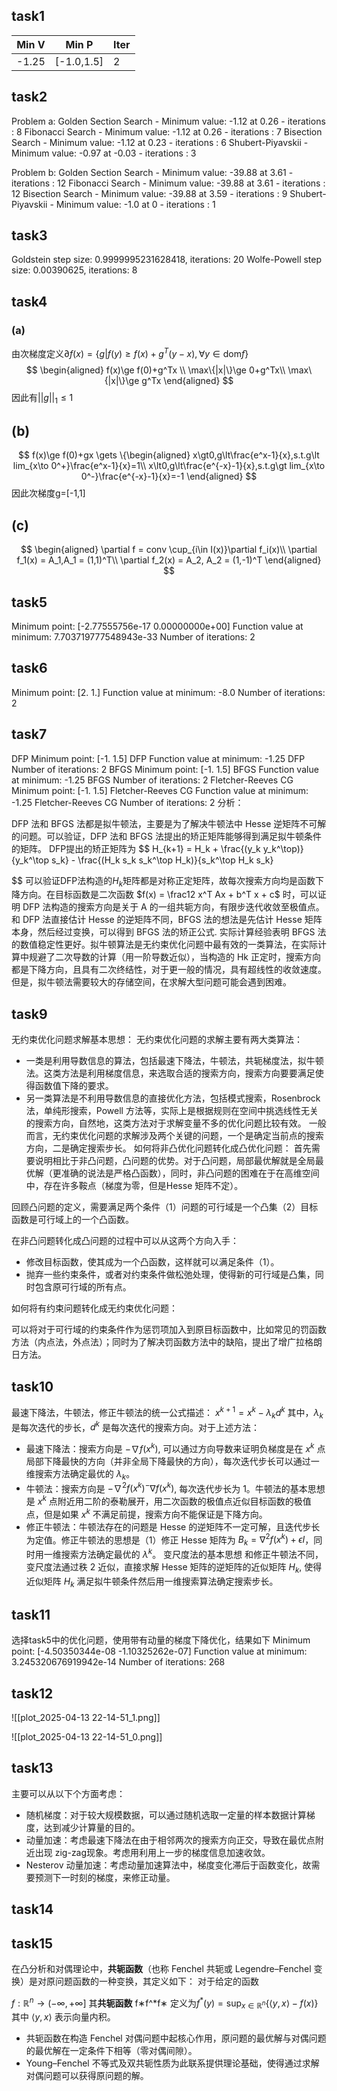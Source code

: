 ## task1

| Min V | Min P      | Iter |
| ----- | ---------- | ---- |
| -1.25 | [-1.0,1.5] | 2    |
## task2
Problem a:
Golden Section Search - Minimum value: -1.12 at 0.26 - iterations : 8
Fibonacci Search - Minimum value: -1.12 at 0.26 - iterations : 7
Bisection Search - Minimum value: -1.12 at 0.23 - iterations : 6
Shubert-Piyavskii - Minimum value: -0.97 at -0.03 - iterations : 3

Problem b:
Golden Section Search - Minimum value: -39.88 at 3.61 - iterations : 12
Fibonacci Search - Minimum value: -39.88 at 3.61 - iterations : 12
Bisection Search - Minimum value: -39.88 at 3.59 - iterations : 9
Shubert-Piyavskii - Minimum value: -1.0 at 0 - iterations : 1

## task3
Goldstein step size: 0.9999995231628418, iterations: 20
Wolfe-Powell step size: 0.00390625, iterations: 8

## task4
### (a)
由次梯度定义$\partial f(x)= \{g|f(y)\ge f(x)+g^T(y-x),\forall y\in\text{dom} f \}$
$$
\begin{aligned}
f(x)\ge f(0)+g^Tx \\
\max\{|x|\}\ge 0+g^Tx\\
\max\{|x|\}\ge g^Tx
\end{aligned}
$$
因此有$||g||_1\le1$
## (b)
$$
	f(x)\ge f(0)+gx \gets \{\begin{aligned}
	x\gt0,g\lt\frac{e^x-1}{x},s.t.g\lt lim_{x\to 0^+}\frac{e^x-1}{x}=1\\
	x\lt0,g\lt\frac{e^{-x}-1}{x},s.t.g\gt lim_{x\to 0^-}\frac{e^{-x}-1}{x}=-1
	\end{aligned}
$$
因此次梯度g=[-1,1]
## (c)
$$
\begin{aligned}
\partial f = conv \cup_{i\in I(x)}\partial f_i(x)\\
\partial f_1(x) = A_1,A_1 = (1,1)^T\\
\partial f_2(x) = A_2, A_2 = (1,-1)^T
\end{aligned}
$$
## task5
Minimum point: [-2.77555756e-17  0.00000000e+00]
Function value at minimum: 7.703719777548943e-33
Number of iterations: 2

## task6
Minimum point: [2. 1.]
Function value at minimum: -8.0
Number of iterations: 2

## task7
DFP Minimum point: [-1.   1.5]
DFP Function value at minimum: -1.25
DFP Number of iterations: 2
BFGS Minimum point: [-1.   1.5]
BFGS Function value at minimum: -1.25
BFGS Number of iterations: 2
Fletcher-Reeves CG Minimum point: [-1.   1.5]
Fletcher-Reeves CG Function value at minimum: -1.25
Fletcher-Reeves CG Number of iterations: 2
分析：

DFP 法和 BFGS 法都是拟牛顿法，主要是为了解决牛顿法中 Hesse 逆矩阵不可解的问题。可以验证，DFP 法和 BFGS 法提出的矫正矩阵能够得到满足拟牛顿条件的矩阵。
DFP提出的矫正矩阵为
$$ H_{k+1} = H_k + \frac{(y_k y_k^\top)}{y_k^\top s_k} - \frac{(H_k s_k s_k^\top H_k)}{s_k^\top H_k s_k}

$$
可以验证DFP法构造的$H_k$矩阵都是对称正定矩阵，故每次搜索方向均是函数下降方向。在目标函数是二次函数 $f(x) = \frac12 x^T Ax + b^T x + c$ 时，可以证明 DFP 法构造的搜索方向是关于 A 的一组共轭方向，有限步迭代收敛至极值点。
和 DFP 法直接估计 Hesse 的逆矩阵不同，BFGS 法的想法是先估计 Hesse 矩阵本身，然后经过变换，可以得到 BFGS 法的矫正公式.
实际计算经验表明 BFGS 法的数值稳定性更好。拟牛顿算法是无约束优化问题中最有效的一类算法，在实际计算中规避了二次导数的计算（用一阶导数近似），当构造的 Hk 正定时，搜索方向都是下降方向，且具有二次终结性，对于更一般的情况，具有超线性的收敛速度。但是，拟牛顿法需要较大的存储空间，在求解大型问题可能会遇到困难。

## task9
无约束优化问题求解基本思想：
无约束优化问题的求解主要有两大类算法：
- 一类是利用导数信息的算法，包括最速下降法，牛顿法，共轭梯度法，拟牛顿法。这类方法是利用梯度信息，来选取合适的搜索方向，搜索方向要要满足使得函数值下降的要求。
- 另一类算法是不利用导数信息的直接优化方法，包括模式搜索，Rosenbrock 法，单纯形搜索，Powell 方法等，实际上是根据规则在空间中挑选线性无关的搜索方向，自然地，这类方法对于求解变量不多的优化问题比较有效。
一般而言，无约束优化问题的求解涉及两个关键的问题，一个是确定当前点的搜索方向，二是确定搜索步长。
如何将非凸优化问题转化成凸优化问题：
首先需要说明相比于非凸问题，凸问题的优势。对于凸问题，局部最优解就是全局最优解（更准确的说法是严格凸函数），同时，非凸问题的困难在于在高维空间中，存在许多鞍点（梯度为零，但是Hesse 矩阵不定）。

回顾凸问题的定义，需要满足两个条件（1）问题的可行域是一个凸集（2）目标函数是可行域上的一个凸函数。

在非凸问题转化成凸问题的过程中可以从这两个方向入手：

- 修改目标函数，使其成为一个凸函数，这样就可以满足条件（1）。
- 抛弃一些约束条件，或者对约束条件做松弛处理，使得新的可行域是凸集，同时包含原可行域的所有点。

如何将有约束问题转化成无约束优化问题：

可以将对于可行域的约束条件作为惩罚项加入到原目标函数中，比如常见的罚函数方法（内点法，外点法）；同时为了解决罚函数方法中的缺陷，提出了增广拉格朗日方法。

## task10
最速下降法，牛顿法，修正牛顿法的统一公式描述：
$x^{k+1} = x^k − \lambda_k d^k$
其中，$λ_k$ 是每次迭代的步长，$d^k$ 是每次迭代的搜索方向。对于上述方法：
- 最速下降法：搜索方向是 $−\nabla f(x^k )$, 可以通过方向导数来证明负梯度是在 $x^k$ 点局部下降最快的方向（并非全局下降最快的方向），每次迭代步长可以通过一维搜索方法确定最优的 $λ_k$。
- 牛顿法：搜索方向是 $−\nabla^2f(x^k )^ −\nabla f(x^k )$, 每次迭代步长为 1。牛顿法的基本思想是 $x^k$ 点附近用二阶的泰勒展开，用二次函数的极值点近似目标函数的极值点，但是如果 $x^k$ 不满足前提，搜索方向不能保证是下降方向。
- 修正牛顿法：牛顿法存在的问题是 Hesse 的逆矩阵不一定可解，且迭代步长为定值。修正牛顿法的思想是（1）修正 Hesse 矩阵为 $B_k = \nabla^2f(x^k ) + \epsilon I$，同时用一维搜索方法确定最优的 $λ^k$。
变尺度法的基本思想
和修正牛顿法不同，变尺度法通过秩 2 近似，直接求解 Hesse 矩阵的逆矩阵的近似矩阵 $H_k$, 使得近似矩阵 $H_k$ 满足拟牛顿条件然后用一维搜索算法确定搜索步长。
## task11
选择task5中的优化问题，使用带有动量的梯度下降优化，结果如下
Minimum point: [-4.50350344e-08 -1.10325262e-07]
Function value at minimum: 3.245320676919942e-14
Number of iterations: 268
## task12
![[plot_2025-04-13 22-14-51_1.png]]

![[plot_2025-04-13 22-14-51_0.png]]
## task13
主要可以从以下个方面考虑：

- 随机梯度：对于较大规模数据，可以通过随机选取一定量的样本数据计算梯度，达到减少计算量的目的。
- 动量加速：考虑最速下降法在由于相邻两次的搜索方向正交，导致在最优点附近出现 zig-zag现象。考虑用利用上一步的梯度信息加速收敛。
- Nesterov 动量加速：考虑动量加速算法中，梯度变化滞后于函数变化，故需要预测下一时刻的梯度，来修正动量。

## task14

## task15
在凸分析和对偶理论中，**共轭函数**（也称 Fenchel 共轭或 Legendre–Fenchel 变换）是对原问题函数的一种变换，其定义如下：
对于给定的函数

$f: \mathbb{R}^n \to (-\infty, +\infty]$
其**共轭函数** f∗f^*f∗ 定义为$f^*(y) = \sup_{x \in \mathbb{R}^n} \left\{ \langle y, x \rangle - f(x) \right\}$
其中 $\langle y, x \rangle$ 表示向量内积。
- 共轭函数在构造 Fenchel 对偶问题中起核心作用，原问题的最优解与对偶问题的最优解在一定条件下相等（零对偶间隙）。
- Young–Fenchel 不等式及双共轭性质为此联系提供理论基础，使得通过求解对偶问题可以获得原问题的解。